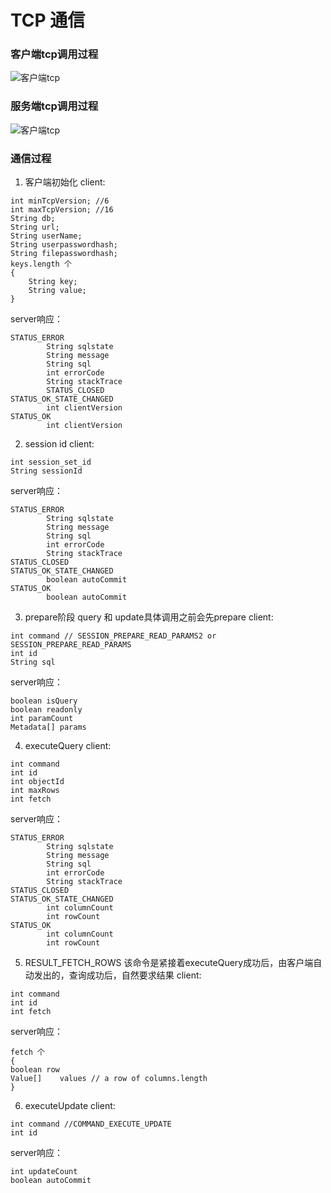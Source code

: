 # TCP 通信

### 客户端tcp调用过程
![客户端tcp](http://ohz440knb.bkt.clouddn.com/h2-tcp%E5%AE%A2%E6%88%B7%E7%AB%AFtcp%E8%BF%9E%E6%8E%A5%E8%BF%87%E7%A8%8B.png)

### 服务端tcp调用过程
![客户端tcp](http://ohz440knb.bkt.clouddn.com/%E6%9C%8D%E5%8A%A1%E7%AB%AFtcp%E4%BE%A6%E5%90%AC%E8%BF%87%E7%A8%8B.png)

### 通信过程
1. 客户端初始化
client:
```
int minTcpVersion; //6
int maxTcpVersion; //16
String db;
String url;
String userName;
String userpasswordhash;
String filepasswordhash;
keys.length 个
{
	String key;
    String value;
}
```
server响应：
```
STATUS_ERROR
		String sqlstate
    	String message
        String sql
        int errorCode
        String stackTrace
        STATUS_CLOSED
STATUS_OK_STATE_CHANGED
        int clientVersion
STATUS_OK
	    int clientVersion
```

2. session id
client:
```
int session_set_id
String sessionId
```
server响应：
```
STATUS_ERROR
		String sqlstate
    	String message
        String sql
        int errorCode
        String stackTrace
STATUS_CLOSED
STATUS_OK_STATE_CHANGED
        boolean autoCommit
STATUS_OK
	    boolean autoCommit
```

3. prepare阶段
query 和 update具体调用之前会先prepare
client:
```
int command // SESSION_PREPARE_READ_PARAMS2 or SESSION_PREPARE_READ_PARAMS
int id
String sql
```
server响应：
```
boolean isQuery
boolean readonly
int paramCount
Metadata[] params
```

4. executeQuery
client:
```
int command
int id
int objectId
int maxRows
int fetch
```
server响应：
```
STATUS_ERROR
		String sqlstate
    	String message
        String sql
        int errorCode
        String stackTrace
STATUS_CLOSED
STATUS_OK_STATE_CHANGED
        int columnCount
        int rowCount
STATUS_OK
	    int columnCount
        int rowCount
```

5. RESULT_FETCH_ROWS
该命令是紧接着executeQuery成功后，由客户端自动发出的，查询成功后，自然要求结果
client:
```
int command
int id
int fetch
```
server响应：
```
fetch 个
{
boolean row
Value[]    values // a row of columns.length
}
```

6. executeUpdate
client:
```
int command //COMMAND_EXECUTE_UPDATE
int id
```
server响应：
```
int updateCount
boolean autoCommit
```

